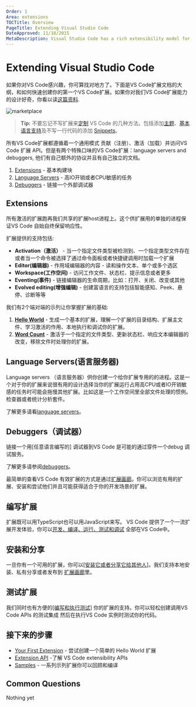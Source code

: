```yaml
---
Order: 1
Area: extensions
TOCTitle: Overview
PageTitle: Extending Visual Studio Code
DateApproved: 11/18/2015
MetaDescription: Visual Studio Code has a rich extensibility model for interacting with and adding to the tool.  Learn how to create your own extensions (plug-ins) for Visual Studio Code.
---
```


# Extending Visual Studio Code

如果你对VS Code感兴趣，你可算找对地方了。下面是VS Code扩展文档的大纲，和如何快速创建你的第一个VS Code扩展。如果你对我们VS Code扩展能力的设计好奇，你看以读[这篇资料](/docs/extensions/our-approach.md).

![marketplace](images/overview/marketplace.png)

>**Tip:** 不要忘记不写扩展来[定制](/docs/customization/overview.md) VS Code 的几种方法。包括添加[主题](/docs/customization/themes.md)、[基本语言支持](/docs/customization/colorizer.md)及不写一行代码的添加 [Snippets](/docs/customization/userdefinedsnippets.md)。

所有VS Code扩展都遵循着一个通用模式 贡献（注册）、激活（加载）并访问VS Code 扩展 API。但是有两个特殊口味的VS Code扩展：language servers and debuggers, 他们有自己额外的协议并且有自己独立的文档。

1. [Extensions](/docs/extensions/overview.md#extensions) - 基本构建块
2. [Language Servers](/docs/extensions/overview.md#language-servers) - 高IO开销或者CPU敏感的任务
3. [Debuggers](/docs/extensions/overview.md#debuggers) - 链接一个外部调试器


## Extensions
所有激活的扩展跑再我们共享的扩展host进程上。这个供扩展用的单独的进程保证VS Code 自始自终保留响应性。 

扩展提供的支持包括:

* **Activation（激活）** - 当一个指定文件类型被检测到、一个指定类型文件存在或者当一个命令被选择了通过命令面板或者快捷键调用时加载一个扩展
* **Editor(编辑器)** - 作用域编辑器的内容 - 读和操作文本、单个或多个选区
* **Workspace(工作空间)** - 访问工作文件、状态栏、提示信息或者更多
* **Eventing(事件)** - 链接编辑器的生命周期，比如：打开、关闭、改变或其他
* **Evolved editing(增强编辑)** - 创建富语言的支持包括智能感知、Peek、悬停、诊断等等

我们有2个端对端的示列让你掌握扩展的基础:

1. **[Hello World](/docs/extensions/example-hello-world.md)** - 生成一个基本的扩展，理解一个扩展的目录结构、扩展主文件、学习激活的作用、本地执行和调试你的扩展。
2. **[Word Count](/docs/extensions/example-word-count.md)** - 激活于一个指定的文件类型、更新状态栏、响应文本编辑器的改变，移除文件时处理你的扩展。

## Language Servers(语言服务器)
Language servers （语言服务器）供你创建一个给你扩展专用的的进程。这是一个对于你的扩展来说很有用的设计选择当你的扩展运行占用高CPU或者IO开销敏感的任务时可能会拖慢其他扩展。比如这是一个工作空间里全部文件处理的惯例。检查器或者统计分析套件。

了解更多请看[language servers](/docs/extensions/example-language-server.md)。

## Debuggers（调试器）
链接一个用[任意语言编写的] 调试器到VS Code 是可能的通过穿件一个debug 调试服务。

了解更多请参阅[debuggers](/docs/extensions/example-debuggers.md)。
 
最简单的查看VS Code 有效扩展的方式是通过[扩展画廊](/docs/editor/extension-gallery.md)。你可以浏览有用的扩展、安装和尝试他们并且可能获得适合于你的开发场景的扩展。
## 编写扩展
扩展既可以用TypeScript也可以用JavaScript来写。 VS Code 提供了一个一流扩展开发体验，你可以[开发、编译、运行、测试和调试](/docs/extensions/debugging-extensions.md) 全部在VS Code中。

## 安装和分享
一旦你有一个可用的扩展，你可以[[安装它或者分享它给其他人]](/docs/extensions/install-extension.md)。我们支持本地安装、私有分享或者发布到 [扩展画廊](/docs/editor/extension-gallery.md)里。

## 测试扩展
我们同时也有方便的[[编写和执行测试]](/docs/extensions/testing-extensions.md) 你的扩展的支持。你可以轻松创建调用VS Code APIs 的测试集成 然后在执行VS Code 实例时测试你的代码。

## 接下来的步骤
* [Your First Extension](/docs/extensions/example-hello-world.md) - 尝试创建一个简单的 Hello World 扩展
* [Extension API](/docs/extensionAPI/overview.md) -了解 VS Code extensibility APIs
* [Samples](/docs/tools/samples.md) - 一系列示列扩展你可以回顾和编译

## Common Questions

Nothing yet

